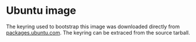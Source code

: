 # Ubuntu image

The keyring used to bootstrap this image was downloaded directly from [packages.ubuntu.com](https://packages.ubuntu.com/bionic-updates/ubuntu-keyring).
The keyring can be extraced from the source tarball.
